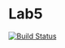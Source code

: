 # Lab5
[![Build Status](https://travis-ci.org/vas-vas777/Lab5.svg?branch=master)](https://travis-ci.org/vas-vas777/Lab5)
